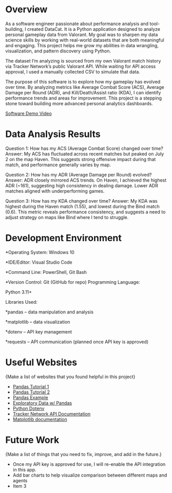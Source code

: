 # Overview

As a software engineer passionate about performance analysis and tool-building, I created DataCat. It is a Python application designed to analyze personal gameplay data from Valorant. My goal was to sharpen my data science skills by working with real-world datasets that are both meaningful and engaging. This project helps me grow my abilities in data wrangling, visualization, and pattern discovery using Python.

The dataset I’m analyzing is sourced from my own Valorant match history via Tracker Network’s public Valorant API. While waiting for API access approval, I used a manually collected CSV to simulate that data.

The purpose of this software is to explore how my gameplay has evolved over time. By analyzing metrics like Average Combat Score (ACS), Average Damage per Round (ADR), and Kill/Death/Assist ratio (KDA), I can identify performance trends and areas for improvement. This project is a stepping stone toward building more advanced personal analytics dashboards. 

[Software Demo Video](http://youtube.link.goes.here)

# Data Analysis Results

Question 1:
How has my ACS (Average Combat Score) changed over time?
Answer: My ACS has fluctuated across recent matches but peaked on July 2 on the map Haven. This suggests strong offensive impact during that match, and performance generally varies by map.

Question 2:
How has my ADR (Average Damage per Round) evolved?
Answer: ADR closely mirrored ACS trends. On Haven, I achieved the highest ADR (~161), suggesting high consistency in dealing damage. Lower ADR matches aligned with underperforming games.

Question 3:
How has my KDA changed over time?
Answer: My KDA was highest during the Haven match (1.55), and lowest during the Bind match (0.6). This metric reveals performance consistency, and suggests a need to adjust strategy on maps like Bind where I tend to struggle.

# Development Environment

*Operating System: Windows 10

*IDE/Editor: Visual Studio Code

*Command Line: PowerShell, Git Bash

*Version Control: Git (GitHub for repo)
Programming Language:

Python 3.11+

Libraries Used:

*pandas – data manipulation and analysis

*matplotlib – data visualization

*dotenv – API key management

*requests – API communication (planned once API key is approved)

# Useful Websites

{Make a list of websites that you found helpful in this project}
* [Pandas Tutorial 1](https://pandas.pydata.org/docs/user_guide/10min.html#min)
* [Pandas Tutorial 2](https://pandas.pydata.org/docs/getting_started/intro_tutorials/index.html)
* [Pandas Example](https://towardsdatascience.com/getting-started-to-data-analysis-with-python-pandas-with-titanic-dataset-a195ab043c77)
* [Exploratory Data w/ Pandas](https://www.kaggle.com/kashnitsky/topic-1-exploratory-data-analysis-with-pandas)
* [Python Dotenv](https://pypi.org/project/python-dotenv/)
* [Tracker Network API Documentation](https://tracker.gg/developers/docs/getting-started)
* [Matplotlib documentation](https://matplotlib.org/stable/contents.html)


# Future Work

{Make a list of things that you need to fix, improve, and add in the future.}
* Once my API key is approved for use, I will re-enable the API integration in this app. 
* Add bar charts to help visualize comparison between different maps and agents
* Item 3